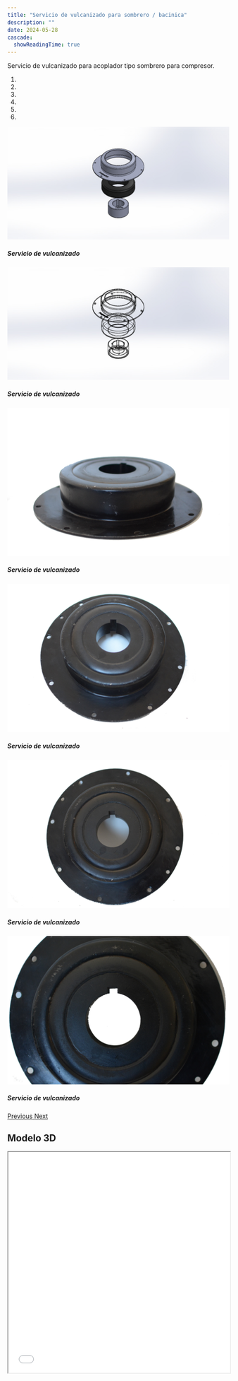 ```yaml
---
title: "Servicio de vulcanizado para sombrero / bacinica"
description: ""
date: 2024-05-28
cascade:
  showReadingTime: true
---
```


Servicio de vulcanizado para acoplador tipo sombrero para compresor.

<head>
  <meta charset="UTF-8">
  <meta name="viewport" content="width=device-width, initial-scale=1.0">
  <link rel="stylesheet" href="https://cdn.jsdelivr.net/npm/bootstrap@4.0.0/dist/css/bootstrap.min.css"
    integrity="sha384-Gn5384xqQ1aoWXA+058RXPxPg6fy4IWvTNh0E263XmFcJlSAwiGgFAW/dAiS6JXm" crossorigin="anonymous">
  <link rel="stylesheet" href="style.css">
</head>

<body>
  <div class="row">
    <div id="carouselExampleIndicators" class="carousel slide" data-ride="carousel">
      <ol class="carousel-indicators">
        <li data-target="#carouselExampleIndicators" data-slide-to="0" class="active"></li>
        <li data-target="#carouselExampleIndicators" data-slide-to="1"></li>
        <li data-target="#carouselExampleIndicators" data-slide-to="2"></li>
        <li data-target="#carouselExampleIndicators" data-slide-to="3"></li>
        <li data-target="#carouselExampleIndicators" data-slide-to="4"></li>
        <li data-target="#carouselExampleIndicators" data-slide-to="5"></li>
      </ol>
      <div class="carousel-inner">
        <div class="carousel-item active">
          <img class="d-block w-100"
            src="imges/color.JPG"
            alt="First slide">
          <div class="carousel-caption d-none d-md-block">
            <h5>Servicio de vulcanizado</h5>
          </div>
        </div>
        <div class="carousel-item">
          <img class="d-block w-100"
            src="imges/sombrero.JPG"
            alt="First slide">
          <div class="carousel-caption d-none d-md-block">
            <h5>Servicio de vulcanizado</h5>
          </div>
        </div>
        <div class="carousel-item">
          <img class="d-block w-100"
            src="imges/1322.jpg"
            alt="First slide">
          <div class="carousel-caption d-none d-md-block">
            <h5>Servicio de vulcanizado</h5>
          </div>
        </div>
        <div class="carousel-item">
          <img class="d-block w-100"
            src="imges/1324.jpg"
            alt="First slide">
          <div class="carousel-caption d-none d-md-block">
            <h5>Servicio de vulcanizado</h5>
          </div>
        </div>
        <div class="carousel-item">
          <img class="d-block w-100"
            src="imges/1325.jpg"
            alt="First slide">
          <div class="carousel-caption d-none d-md-block">
            <h5>Servicio de vulcanizado</h5>
          </div>
        </div>
        <div class="carousel-item">
          <img class="d-block w-100"
            src="imges/1328.jpg"
            alt="First slide">
          <div class="carousel-caption d-none d-md-block">
            <h5>Servicio de vulcanizado</h5>
          </div>
        </div>
      </div>
      <a class="carousel-control-prev" href="#carouselExampleIndicators" role="button" data-slide="prev">
        <span class="carousel-control-prev-icon" aria-hidden="true"></span>
        <span class="sr-only">Previous</span>
      </a>
      <a class="carousel-control-next" href="#carouselExampleIndicators" role="button" data-slide="next">
        <span class="carousel-control-next-icon" aria-hidden="true"></span>
        <span class="sr-only">Next</span>
      </a>
    </div>
  </div>

## Modelo 3D

  <script src="https://code.jquery.com/jquery-3.2.1.slim.min.js"
    integrity="sha384-KJ3o2DKtIkvYIK3UENzmM7KCkRr/rE9/Qpg6aAZGJwFDMVNA/GpGFF93hXpG5KkN"
    crossorigin="anonymous"></script>
  <script src="https://cdn.jsdelivr.net/npm/popper.js@1.12.9/dist/umd/popper.min.js"
    integrity="sha384-ApNbgh9B+Y1QKtv3Rn7W3mgPxhU9K/ScQsAP7hUibX39j7fakFPskvXusvfa0b4Q"
    crossorigin="anonymous"></script>
  <script src="https://cdn.jsdelivr.net/npm/bootstrap@4.0.0/dist/js/bootstrap.min.js"
    integrity="sha384-JZR6Spejh4U02d8jOt6vLEHfe/JQGiRRSQQxSfFWpi1MquVdAyjUar5+76PVCmYl"
    crossorigin="anonymous"></script>
</body>


<script>
  setTimeout(() => {
    var element = document.getElementById("search-button");
    var divElement = document.getElementById('search-wrapper');
    element.onclick = function() {
      divElement.style.setProperty('visibility', 'visible', 'important');
  }
}, "1000");
</script>


<iframe src="model/model.html" width="100%" height=500px"></iframe>